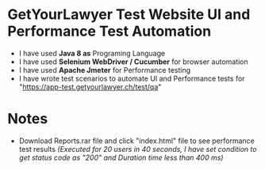 # GetYourLawyer Test Website UI and Performance Test Automation

* I have used **Java 8 as** Programing Language 
* I have used **Selenium WebDriver / Cucumber** for browser automation
* I have used **Apache Jmeter** for Performance testing
* I have wrote test scenarios to automate UI and Performance tests for "https://app-test.getyourlawyer.ch/test/qa"

# Notes
* Download Reports.rar file and click "index.html" file to see performance test results
 *(Executed for 20 users in 40 seconds, I have set condition to get status code as "200" and Duration time less than 400 ms)*
